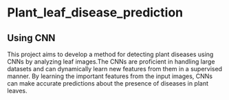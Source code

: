 # Plant_leaf_disease_prediction
## Using CNN
This project aims to develop a method for detecting plant diseases using CNNs by analyzing leaf images.The CNNs are proficient in handling large datasets and can dynamically learn new features from them in a supervised manner. By learning the important features from the input images, CNNs can make accurate predictions about the presence of diseases in plant leaves.
